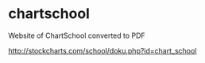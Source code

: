 # chartschool
Website of ChartSchool converted to PDF


http://stockcharts.com/school/doku.php?id=chart_school
